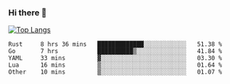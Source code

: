 ### Hi there 👋

<!--
**3Xpl0it3r/3Xpl0it3r** is a ✨ _special_ ✨ repository because its `README.md` (this file) appears on your GitHub profile.

Here are some ideas to get you started:

- 🔭 I’m currently working on ...
- 🌱 I’m currently learning ...
- 👯 I’m looking to collaborate on ...
- 🤔 I’m looking for help with ...
- 💬 Ask me about ...
- 📫 How to reach me: ...
- 😄 Pronouns: ...
- ⚡ Fun fact: ...
-->


[![Top Langs](https://github-readme-stats.vercel.app/api/top-langs/?username=3Xpl0it3r&layout=compact)](https://github.com/3Xpl0it3r/3Xpl0it3r)

<!--START_SECTION:waka-->

```text
Rust     8 hrs 36 mins   █████████████░░░░░░░░░░░░   51.38 %
Go       7 hrs           ██████████▒░░░░░░░░░░░░░░   41.84 %
YAML     33 mins         ▓░░░░░░░░░░░░░░░░░░░░░░░░   03.30 %
Lua      16 mins         ▒░░░░░░░░░░░░░░░░░░░░░░░░   01.64 %
Other    10 mins         ▒░░░░░░░░░░░░░░░░░░░░░░░░   01.07 %
```

<!--END_SECTION:waka-->
